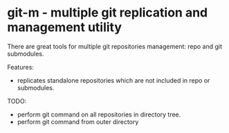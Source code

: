 # git-m - multiple git replication and management utility

There are great tools for multiple git repositories management: repo and git submodules.

Features:
 * replicates standalone repositories which are not included in repo or submodules.

TODO:
 * perform git command on all repositories in directory tree.
 * perform git command from outer directory
